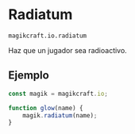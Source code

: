 
# Radiatum

`magikcraft.io.radiatum`

Haz que un jugador sea radioactivo.

## Ejemplo

```javascript
const magik = magikcraft.io;

function glow(name) {
    magik.radiatum(name);
}
```